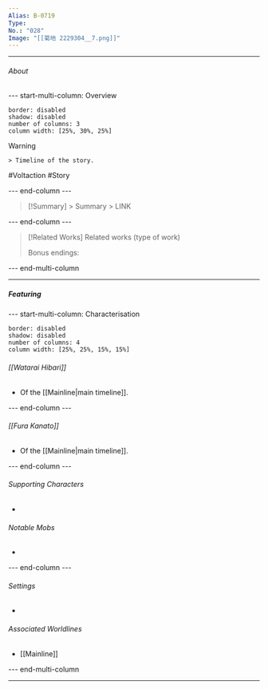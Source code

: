```yaml
---
Alias: B-0719
Type:
No.: "028"
Image: "[[菊地 2229304__7.png]]"
---
```



----
###### About
--- start-multi-column: Overview
```column-settings
border: disabled
shadow: disabled
number of columns: 3
column width: [25%, 30%, 25%]
```

> [!Warning]
    > Timeline of the story.

 #Voltaction #Story

--- end-column ---

> [!Summary]
    > Summary
    > LINK


--- end-column ---


>[!Related Works]
>Related works (type of work)
>
>Bonus endings:
> 

--- end-multi-column


----
##### Featuring

--- start-multi-column: Characterisation
```column-settings 
border: disabled
shadow: disabled
number of columns: 4
column width: [25%, 25%, 15%, 15%]
```

###### [[Watarai Hibari]]
- Of the [[Mainline|main timeline]].

--- end-column ---

###### [[Fura Kanato]]
- Of the [[Mainline|main timeline]].

--- end-column ---

###### Supporting Characters
- 

###### Notable Mobs
- 

--- end-column ---

###### Settings
- 

###### Associated Worldlines
- [[Mainline]]

--- end-multi-column 

----

